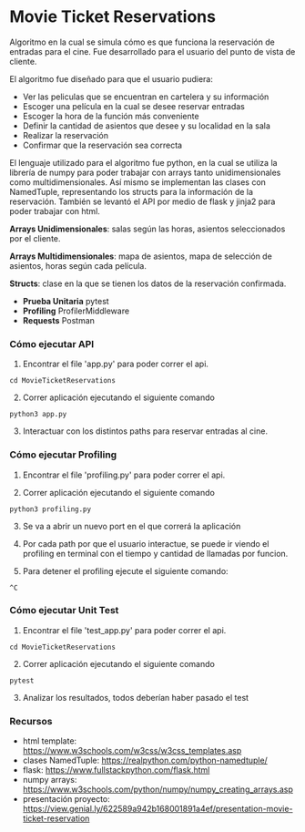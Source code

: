 # Movie Ticket Reservations
Algoritmo en la cual se simula cómo es que funciona la reservación de entradas para el cine. Fue desarrollado para el usuario del punto de vista de cliente.

El algoritmo fue diseñado para que el usuario pudiera:
- Ver las peliculas que se encuentran en cartelera y su información 
- Escoger una película en la cual se desee reservar entradas 
- Escoger la hora de la función más conveniente
- Definir la cantidad de asientos que desee y su localidad en la sala
- Realizar la reservación
- Confirmar que la reservación sea correcta

El lenguaje utilizado para el algoritmo fue python, en la cual se utiliza la librería de numpy para poder trabajar con arrays tanto unidimensionales como multidimensionales. Así mismo se implementan las clases con NamedTuple, representando los structs para la información de la reservación. También se levantó el API por medio de flask y jinja2 para poder trabajar con html.

**Arrays Unidimensionales**: salas según las horas, asientos seleccionados por el cliente.

**Arrays Multidimensionales**: mapa de asientos, mapa de selección de asientos, horas según cada película.

**Structs**: clase en la que se tienen los datos de la reservación confirmada.

- **Prueba Unitaria** pytest
- **Profiling** ProfilerMiddleware
- **Requests** Postman

### Cómo ejecutar API
1. Encontrar el file 'app.py' para poder correr el api.
```
cd MovieTicketReservations
```

2. Correr aplicación ejecutando el siguiente comando
```
python3 app.py
```

3. Interactuar con los distintos paths para reservar entradas al cine.

### Cómo ejecutar Profiling
1. Encontrar el file 'profiling.py' para poder correr el api.

2. Correr aplicación ejecutando el siguiente comando
```
python3 profiling.py
```

3. Se va a abrir un nuevo port en el que correrá la aplicación

4. Por cada path por que el usuario interactue, se puede ir viendo el profiling en terminal con el tiempo y cantidad de llamadas por funcion.

5. Para detener el profiling ejecute el siguiente comando:
```
^C
```
### Cómo ejecutar Unit Test
1. Encontrar el file 'test_app.py' para poder correr el api.
```
cd MovieTicketReservations
```

2. Correr aplicación ejecutando el siguiente comando
```
pytest
```

3. Analizar los resultados, todos deberían haber pasado el test

### Recursos
- html template: https://www.w3schools.com/w3css/w3css_templates.asp
- clases NamedTuple: https://realpython.com/python-namedtuple/
- flask: https://www.fullstackpython.com/flask.html
- numpy arrays: https://www.w3schools.com/python/numpy/numpy_creating_arrays.asp
- presentación proyecto: https://view.genial.ly/622589a942b168001891a4ef/presentation-movie-ticket-reservation 
